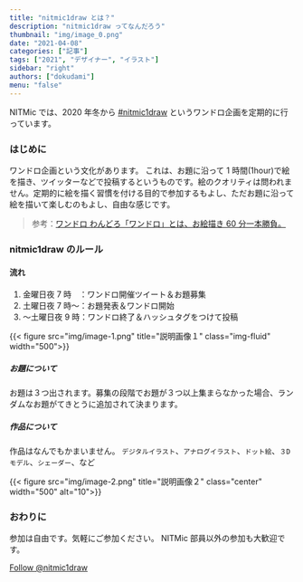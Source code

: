 ```yaml
---
title: "nitmic1draw とは？"
description: "nitmic1draw ってなんだろう"
thumbnail: "img/image_0.png"
date: "2021-04-08"
categories: ["記事"]
tags: ["2021", "デザイナー", "イラスト"]
sidebar: "right"
authors: ["dokudami"]
menu: "false"
---
```


NITMic では、2020 年冬から [#nitmic1draw](https://x.com/search?q=%23nitmic1draw&src=hashtag_click&f=live) というワンドロ企画を定期的に行っています。

### はじめに

ワンドロ企画という文化があります。
これは、お題に沿って 1 時間(1hour)で絵を描き、ツイッターなどで投稿するというものです。絵のクオリティは問われません。定期的に絵を描く習慣を付ける目的で参加するもよし、ただお題に沿って絵を描いて楽しむのもよし、自由な感じです。

> 参考：[ワンドロ わんどろ「ワンドロ」とは、お絵描き 60 分一本勝負。](https://dic.pixiv.net/a/%E3%83%AF%E3%83%B3%E3%83%89%E3%83%AD)

### nitmic1draw のルール

#### 流れ

1. 金曜日夜 7 時　：ワンドロ開催ツイート＆お題募集
2. 土曜日夜 7 時～：お題発表＆ワンドロ開始
3. ～土曜日夜 9 時：ワンドロ終了＆ハッシュタグをつけて投稿

<div class="col">
    <div class="row justify-content-center">
        {{< figure src="img/image-1.png" title="説明画像１" class="img-fluid" width="500">}}
    </div>
</div>

##### お題について

お題は３つ出されます。募集の段階でお題が３つ以上集まらなかった場合、ランダムなお題がてきとうに追加されて決まります。

##### 作品について

作品はなんでもかまいません。
`デジタルイラスト`、`アナログイラスト`、`ドット絵`、`３Dモデル`、`シェーダー`、など

<div class="col">
    <div class="row justify-content-center">
        {{< figure src="img/image-2.png" title="説明画像２" class="center" width="500" alt="10">}}
    </div>
</div>

### おわりに

参加は自由です。気軽にご参加ください。
NITMic 部員以外の参加も大歓迎です。

<a href="https://x.com/nitmic1draw?ref_src=twsrc%5Etfw" class="twitter-follow-button" data-show-count="false">Follow @nitmic1draw</a><script async src="https://platform.twitter.com/widgets.js" charset="utf-8"></script>

<link href="/dist/css/center.css" rel="stylesheet">
